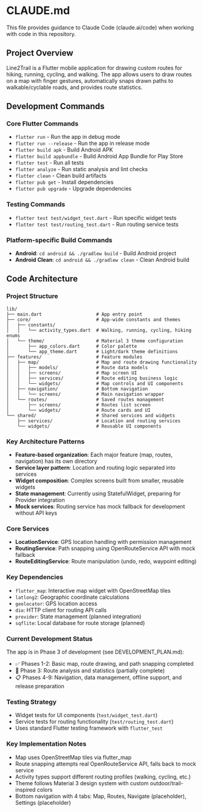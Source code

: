 # CLAUDE.md

This file provides guidance to Claude Code (claude.ai/code) when working with code in this repository.

## Project Overview

Line2Trail is a Flutter mobile application for drawing custom routes for hiking, running, cycling, and walking. The app allows users to draw routes on a map with finger gestures, automatically snaps drawn paths to walkable/cyclable roads, and provides route statistics.

## Development Commands

### Core Flutter Commands
- `flutter run` - Run the app in debug mode
- `flutter run --release` - Run the app in release mode
- `flutter build apk` - Build Android APK
- `flutter build appbundle` - Build Android App Bundle for Play Store
- `flutter test` - Run all tests
- `flutter analyze` - Run static analysis and lint checks
- `flutter clean` - Clean build artifacts
- `flutter pub get` - Install dependencies
- `flutter pub upgrade` - Upgrade dependencies

### Testing Commands
- `flutter test test/widget_test.dart` - Run specific widget tests
- `flutter test test/routing_test.dart` - Run routing service tests

### Platform-specific Build Commands
- **Android**: `cd android && ./gradlew build` - Build Android project
- **Android Clean**: `cd android && ./gradlew clean` - Clean Android build

## Code Architecture

### Project Structure
```
lib/
├── main.dart                    # App entry point
├── core/                        # App-wide constants and themes
│   ├── constants/
│   │   └── activity_types.dart  # Walking, running, cycling, hiking enums
│   └── theme/                   # Material 3 theme configuration
│       ├── app_colors.dart      # Color palette
│       └── app_theme.dart       # Light/dark theme definitions
├── features/                    # Feature modules
│   ├── map/                     # Map and route drawing functionality
│   │   ├── models/              # Route data models
│   │   ├── screens/             # Map screen UI
│   │   ├── services/            # Route editing business logic
│   │   └── widgets/             # Map controls and UI components
│   ├── navigation/              # Bottom navigation
│   │   └── screens/             # Main navigation wrapper
│   └── routes/                  # Saved routes management
│       ├── screens/             # Routes list screen
│       └── widgets/             # Route cards and UI
└── shared/                      # Shared services and widgets
    ├── services/                # Location and routing services
    └── widgets/                 # Reusable UI components
```

### Key Architecture Patterns
- **Feature-based organization**: Each major feature (map, routes, navigation) has its own directory
- **Service layer pattern**: Location and routing logic separated into services
- **Widget composition**: Complex screens built from smaller, reusable widgets
- **State management**: Currently using StatefulWidget, preparing for Provider integration
- **Mock services**: Routing service has mock fallback for development without API keys

### Core Services
- **LocationService**: GPS location handling with permission management
- **RoutingService**: Path snapping using OpenRouteService API with mock fallback
- **RouteEditingService**: Route manipulation (undo, redo, waypoint editing)

### Key Dependencies
- `flutter_map`: Interactive map widget with OpenStreetMap tiles
- `latlong2`: Geographic coordinate calculations
- `geolocator`: GPS location access
- `dio`: HTTP client for routing API calls
- `provider`: State management (planned integration)
- `sqflite`: Local database for route storage (planned)

### Current Development Status
The app is in Phase 3 of development (see DEVELOPMENT_PLAN.md):
- ✅ Phases 1-2: Basic map, route drawing, and path snapping completed
- 🚧 Phase 3: Route analysis and statistics (partially complete)
- 📋 Phases 4-9: Navigation, data management, offline support, and release preparation

### Testing Strategy
- Widget tests for UI components (`test/widget_test.dart`)
- Service tests for routing functionality (`test/routing_test.dart`)
- Uses standard Flutter testing framework with `flutter_test`

### Key Implementation Notes
- Map uses OpenStreetMap tiles via flutter_map
- Route snapping attempts real OpenRouteService API, falls back to mock service
- Activity types support different routing profiles (walking, cycling, etc.)
- Theme follows Material 3 design system with custom outdoor/trail-inspired colors
- Bottom navigation with 4 tabs: Map, Routes, Navigate (placeholder), Settings (placeholder)